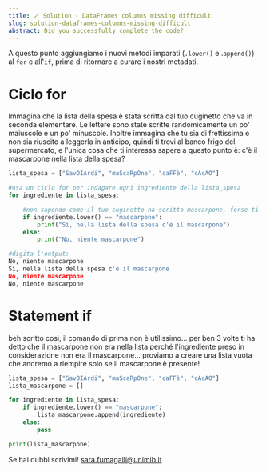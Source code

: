 ```yaml
---
title: 🪄 Solution - DataFrames columns missing difficult
slug: solution-dataframes-columns-missing-difficult
abstract: Did you successfully complete the code?
---
```


A questo punto aggiungiamo i nuovi metodi imparati (`.lower()` e .`append()`) al `for` e all'`if`, prima di ritornare a curare i nostri metadati.

# Ciclo for

Immagina che la lista della spesa è stata scritta dal tuo cuginetto che va in seconda elementare. Le lettere sono state scritte randomicamente un po' maiuscole e un po' minuscole. Inoltre immagina che tu sia di frettissima e non sia riuscito a leggerla in anticipo, quindi ti trovi al banco frigo del supermercato, e l'unica cosa che ti interessa sapere a questo punto è: c'è il mascarpone nella lista della spesa?

```python
lista_spesa = ["SavOIArdi", "maScaRpOne", "caFFè", "cAcAO"]

#usa un ciclo for per indagare ogni ingrediente della lista_spesa
for ingrediente in lista_spesa:

    #non sapendo come il tuo cuginetto ha scritto mascarpone, forse ti conviene trasformare ogni ingrediente in minuscolo, no?
    if ingrediente.lower() == "mascarpone":
        print("Sì, nella lista della spesa c'è il mascarpone")
    else:
        print("No, niente mascarpone")

#digita l'output:
No, niente mascarpone
Sì, nella lista della spesa c'è il mascarpone
No, niente mascarpone
No, niente mascarpone
```

# Statement if

beh scritto così, il comando di prima non è utilissimo... per ben 3 volte ti ha detto che il mascarpone non era nella lista perché l'ingrediente preso in considerazione non era il mascarpone... proviamo a creare una lista vuota che andremo a riempire solo se il mascarpone è presente!

```python
lista_spesa = ["SavOIArdi", "maScaRpOne", "caFFè", "cAcAO"]
lista_mascarpone = []

for ingrediente in lista_spesa:
    if ingrediente.lower() == "mascarpone":
        lista_mascarpone.append(ingrediente)
    else:
        pass

print(lista_mascarpone)
```

Se hai dubbi scrivimi! [sara.fumagalli@unimib.it](mailto:sara.fumagalli@unimib.it)